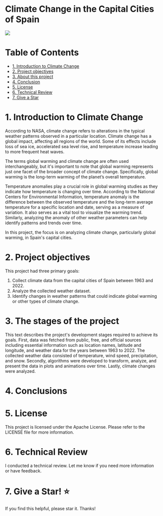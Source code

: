 # Climate Change in the Capital Cities of Spain

![](https://github.com/Cintia-Perez-Battistessa/Climate-change-Data-collection-and-analysis/blob/main/maps_Mean%20Temperature%20anomaly.gif)


<a name="top"></a>
# Table of Contents
* [1. Introduction to Climate Change](#item1)
* [2. Project objectives](#item2)
* [3. About this project](#item3)
* [4. Conclusion](#item4)
* [5. License](#item5)
* [6. Technical Review](#item6)
* [7. Give a Star](#item7)


<a name="item1"></a>
# 1. Introduction to Climate Change
According to NASA, climate change refers to alterations in the typical weather patterns observed in a particular location. Climate change has a global impact, affecting all regions of the world. Some of its effects include loss of sea ice, accelerated sea level rise, and temperature increase leading to more frequent heat waves.

The terms global warming and climate change are often used interchangeably, but it's important to note that global warming represents just one facet of the broader concept of climate change. Specifically, global warming is the long-term warming of the planet’s overall temperature.

Temperature anomalies play a crucial role in global warming studies as they indicate how temperature is changing over time. According to the National Centers for Environmental Information, temperature anomaly is the difference between the observed temperature and the long-term average temperature for a specific location and date, serving as a measure of variation. It also serves as a vital tool to visualize the warming trend. Similarly, analyzing the anomaly of other weather parameters can help identify patterns and trends over time.

In this project, the focus is on analyzing climate change, particularly global warming, in Spain's capital cities.

<a name="item2"></a>
# 2. Project objectives 
This project had three primary goals:

1. Collect climate data from the capital cities of Spain between 1963 and 2022.
2. Analyze the collected weather dataset.
3. Identify changes in weather patterns that could indicate global warming or other types of climate change.

<a name="item3"></a>
# 3. The stages of the project
This text describes the project's development stages required to achieve its goals. First, data was fetched from public, free, and official sources including essential information such as location names, latitude and longitude, and weather data for the years between 1963 to 2022. The collected weather data consisted of temperature, wind speed, precipitation, and snow. Secondly, algorithms were developed to transform, analyze, and present the data in plots and animations over time. Lastly, climate changes were analyzed.

<a name="item4"></a>
# 4. Conclusions


<a name="item5"></a>
# 5. License 
This project is licensed under the Apache License. Please refer to the LICENSE file for more information.

<a name="item6"></a>
# 6. Technical Review 
I conducted a technical review. Let me know if you need more information or have feedback.


<a name="item7"></a>
# 7. Give a Star! ⭐ 
If you find this helpful, please star it. Thanks!
